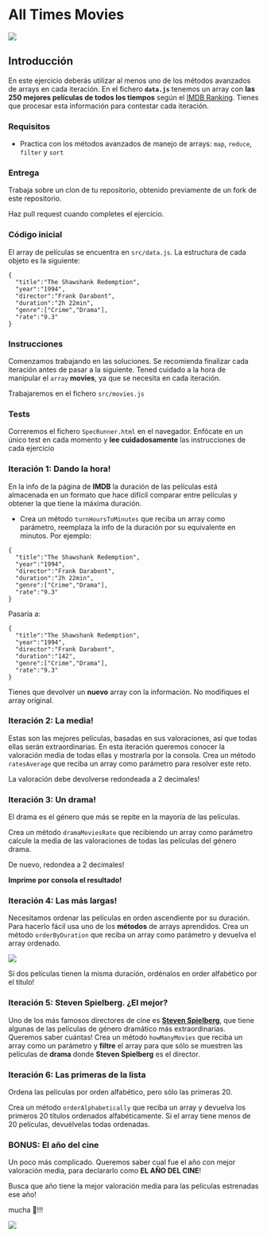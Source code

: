 # All Times Movies

![](https://imgur.com/b0xhEJ3.gif)


## Introducción

En este ejercicio deberás utilizar al menos uno de los métodos avanzados de arrays en cada iteración.
En el fichero **`data.js`** tenemos un array con **las 250 mejores películas de todos los tiempos** según el [IMDB Ranking](http://www.imdb.com/chart/top?ref_=nv_mv_250_6). Tienes que procesar esta información para contestar cada iteración.

### Requisitos

- Practica con los métodos avanzados de manejo de arrays: `map`, `reduce`, `filter` y `sort`

### Entrega
Trabaja sobre un clon de tu repositorio, obtenido previamente de un fork de este repositorio.

Haz pull request cuando completes el ejercicio.

### Código inicial

El array de películas se encuentra en  `src/data.js`. La estructura de cada objeto es la siguiente:

```javascript=
{
  "title":"The Shawshank Redemption",
  "year":"1994",
  "director":"Frank Darabont",
  "duration":"2h 22min",
  "genre":["Crime","Drama"],
  "rate":"9.3"
}
```

### Instrucciones

Comenzamos trabajando en las soluciones. Se recomienda finalizar cada iteración antes de pasar a la siguiente. Tened cuidado a la hora de manipular el `array` **movies**, ya que se necesita en cada iteración.

Trabajaremos en el fichero `src/movies.js`

### Tests
Correremos el fichero `SpecRunner.html` en el navegador. Enfócate en un único test en cada momento y **lee cuidadosamente** las instrucciones de cada ejercicio

### Iteración 1: Dando la hora!

En la info de la página de **IMDB** la duración de las películas está almacenada en un formato que hace difícil comparar entre películas y obtener la que tiene la máxima duración.

- Crea un método `turnHoursToMinutes` que reciba un array como parámetro, reemplaza la info de la duración por su equivalente en minutos. Por ejemplo:

```javascript=
{
  "title":"The Shawshank Redemption",
  "year":"1994",
  "director":"Frank Darabont",
  "duration":"2h 22min",
  "genre":["Crime","Drama"],
  "rate":"9.3"
}
```

Pasaría a:

```javascript=
{
  "title":"The Shawshank Redemption",
  "year":"1994",
  "director":"Frank Darabont",
  "duration":"142",
  "genre":["Crime","Drama"],
  "rate":"9.3"
}
```
Tienes que devolver un **nuevo** array con la información. No modifiques el array original.

### Iteración 2: La media!

Estas son las mejores películas, basadas en sus valoraciones, así que todas ellas serán extraordinarias. En esta iteración queremos conocer la valoración media de todas ellas y mostrarla por la consola. Crea un método `ratesAverage` que reciba un array como parámetro para resolver este reto.

La valoración debe devolverse redondeada a 2 decimales!

### Iteración 3: Un drama!

El drama es el género que más se repite en la mayoría de las películas.

Crea un método `dramaMoviesRate` que recibiendo un array como parámetro calcule la media de las valoraciones de todas las películas del género drama.

De nuevo, redondea a 2 decimales!

**Imprime por consola el resultado!**

### Iteración 4: Las más largas!

Necesitamos ordenar las películas en orden ascendiente por su duración. Para hacerlo fácil usa uno de los **métodos** de arrays aprendidos. Crea un método `orderByDuration` que reciba un array como parámetro y devuelva el array ordenado.

![](https://imgur.com/E6Rbdwa.gif)

Sí dos películas tienen la misma duración, ordénalos en order alfabético por el título!

### Iteración 5: Steven Spielberg. ¿El mejor?

Uno de los más famosos directores de cine es **[Steven Spielberg](https://en.wikipedia.org/wiki/Steven_Spielberg)**, que tiene algunas de las películas de género dramático más extraordinarias. Queremos saber cuántas!
Crea un método `howManyMovies` que reciba un array como un parámetro y **filtre** el array para que sólo se muestren las películas de **drama** donde **Steven Spielberg** es el director.

### Iteración 6: Las primeras de la lista

Ordena las películas por orden alfabético, pero sólo las primeras 20.

Crea un método `orderAlphabetically` que reciba un array y devuelva los primeros 20 títulos ordenados alfabéticamente. Si el array tiene menos de 20 películas, devuélvelas todas ordenadas.

### BONUS: El año del cine

Un poco más complicado. Queremos saber cual fue el año con mejor valoración media, para declararlo como **EL AÑO DEL CINE**!

Busca que año tiene la mejor valoración media para las películas estrenadas ese año!

mucha 💩!!!

![](https://imgur.com/47dnS0A.gif)